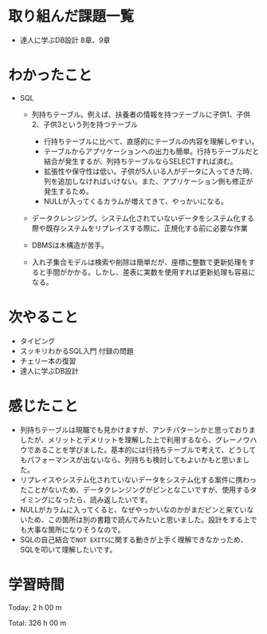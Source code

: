 # 取り組んだ課題一覧
- 達人に学ぶDB設計 8章、9章

# わかったこと
- SQL
    - 列持ちテーブル。例えば、扶養者の情報を持つテーブルに子供1、子供2、子供3という列を持つテーブル
        - 行持ちテーブルに比べて、直感的にテーブルの内容を理解しやすい。
        - テーブルからアプリケーションへの出力も簡単。行持ちテーブルだと結合が発生するが、列持ちテーブルならSELECTすれば済む。
        - 拡張性や保守性は低い。子供が5人いる人がデータに入ってきた時、列を追加しなければいけない。また、アプリケーション側も修正が発生するため。
        - NULLが入ってくるカラムが増えてきて、やっかいになる。

    - データクレンジング。システム化されていないデータをシステム化する際や既存システムをリプレイスする際に、正規化する前に必要な作業

    - DBMSは木構造が苦手。
    - 入れ子集合モデルは検索や削除は簡単だが、座標に整数で更新処理をすると手間がかかる。しかし、差表に実数を使用すれば更新処理も容易になる。

# 次やること
- タイピング
- スッキリわかるSQL入門 付録の問題
- チェリー本の復習
- 達人に学ぶDB設計

# 感じたこと
- 列持ちテーブルは現職でも見かけますが、アンチパターンかと思っておりましたが、メリットとデメリットを理解した上で利用するなら、グレーノウハウであることを学びました。基本的には行持ちテーブルで考えて、どうしてもパフォーマンスが出ないなら、列持ちも検討してもよいかもと思いました。
- リプレイスやシステム化されていないデータをシステム化する案件に携わったことがないため、データクレンジングがピンとなこいですが、使用するタイミングになったら、読み返したいです。
- NULLがカラムに入ってくると、なぜやっかいなのかがまだピンと来ていないため、この箇所は別の書籍で読んでみたいと思いました。設計をする上でも大事な箇所になりそうなので。
- SQLの自己結合で`NOT EXITS`に関する動きが上手く理解できなかっため、SQLを叩いて理解したいです。

# 学習時間
Today: 2 h 00 m

Total: 326 h 00 m
















































